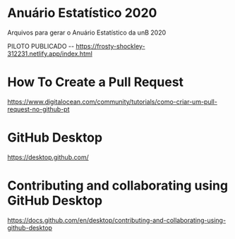 # Anuário Estatístico 2020
Arquivos para gerar o Anuário Estatístico da unB 2020


PILOTO PUBLICADO -- https://frosty-shockley-312231.netlify.app/index.html


# How To Create a Pull Request
https://www.digitalocean.com/community/tutorials/como-criar-um-pull-request-no-github-pt

# GitHub Desktop
https://desktop.github.com/

# Contributing and collaborating using GitHub Desktop
https://docs.github.com/en/desktop/contributing-and-collaborating-using-github-desktop
